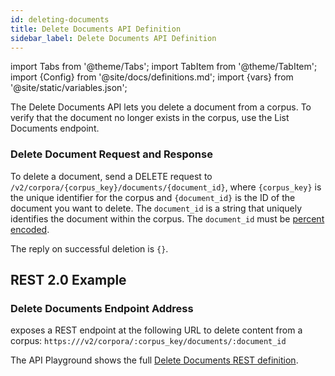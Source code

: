 ```yaml
---
id: deleting-documents
title: Delete Documents API Definition
sidebar_label: Delete Documents API Definition
---
```


import Tabs from '@theme/Tabs';
import TabItem from '@theme/TabItem';
import {Config} from '@site/docs/definitions.md';
import {vars} from '@site/static/variables.json';

The Delete Documents API lets you delete a document from a corpus. To verify 
that the document no longer exists in the corpus, use the List Documents endpoint.

### Delete Document Request and Response

To delete a document, send a DELETE request to `/v2/corpora/{corpus_key}/documents/{document_id}`, 
where `{corpus_key}` is the unique identifier for the corpus and `{document_id}` 
is the ID of the document you want to delete. The `document_id` is a string 
that uniquely identifies the document within the corpus. The `document_id` 
must be [percent encoded](https://developer.mozilla.org/en-US/docs/Glossary/Percent-encoding).

The reply on successful deletion is `{}`. 

## REST 2.0 Example

### Delete Documents Endpoint Address

<Config v="names.product"/> exposes a REST endpoint at the following URL
to delete content from a corpus:
<code>https://<Config v="domains.rest.indexing"/>/v2/corpora/:corpus_key/documents/:document_id</code>

The API Playground shows the full [Delete Documents REST definition](/docs/rest-api/delete-corpus-document).
